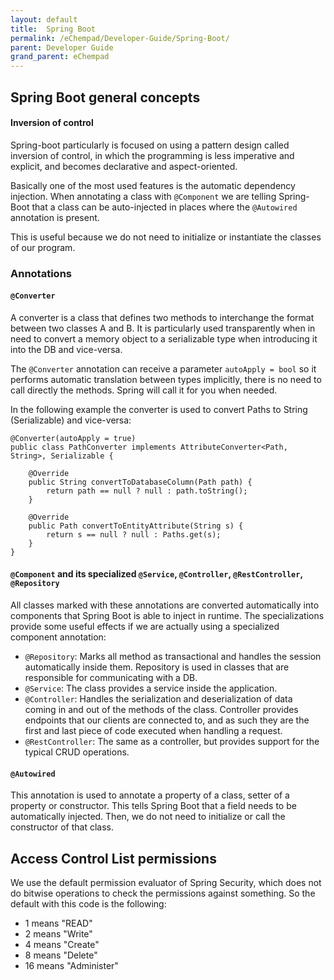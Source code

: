 ```yaml
---
layout: default
title:  Spring Boot
permalink: /eChempad/Developer-Guide/Spring-Boot/
parent: Developer Guide
grand_parent: eChempad
---
```



## Spring Boot general concepts

#### Inversion of control
Spring-boot particularly is focused on using a pattern design called inversion of control, in which the programming is less
imperative and explicit, and becomes declarative and aspect-oriented.

Basically one of the most used features is the automatic dependency injection. When annotating a class with `@Component`
we are telling Spring-Boot that a class can be auto-injected in places where the `@Autowired` annotation is present.

This is useful because we do not need to initialize or instantiate the classes of our program.

### Annotations

#### `@Converter`
A converter is a class that defines two methods to interchange the format between two classes A and B. It is
particularly used transparently when in need to convert a memory object to a serializable type when introducing it into
the DB and vice-versa.

The `@Converter` annotation can receive a parameter `autoApply = bool` so it performs automatic translation between
types implicitly, there is no need to call directly the methods. Spring will call it for you when needed.

In the following example the converter is used to convert Paths to String (Serializable) and vice-versa:

```
@Converter(autoApply = true)  
public class PathConverter implements AttributeConverter<Path, String>, Serializable {

    @Override
    public String convertToDatabaseColumn(Path path) {
        return path == null ? null : path.toString();
    }

    @Override
    public Path convertToEntityAttribute(String s) {
        return s == null ? null : Paths.get(s);
    }
} 
```


#### `@Component` and its specialized `@Service`, `@Controller`, `@RestController`, `@Repository`
All classes marked with these annotations are converted automatically into components that Spring Boot is able to inject
in runtime. The specializations provide some useful effects if we are actually using a specialized component annotation:
- `@Repository`: Marks all method as transactional and handles the session automatically inside them. Repository is used in
  classes that are responsible for communicating with a DB.
- `@Service`: The class provides a service inside the application.
- `@Controller`: Handles the serialization and deserialization of data coming in and out of the methods of the class.
  Controller provides endpoints that our clients are connected to, and as such they are the first and last piece of code
  executed when handling a request.
- `@RestController`: The same as a controller, but provides support for the typical CRUD operations.

#### `@Autowired`
This annotation is used to annotate a property of a class, setter of a property or constructor. This tells Spring Boot
that a field needs to be automatically injected. Then, we do not need to initialize or call the constructor of that
class.

## Access Control List permissions
We use the default permission evaluator of Spring Security, which does not do bitwise operations to check the
permissions against something. So the default with this code is the following:
- 1 means "READ"
- 2 means "Write"
- 4 means "Create"
- 8 means "Delete"
- 16 means "Administer"